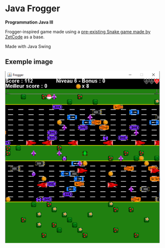 # Java Frogger
**Programmation Java III**

Frogger-inspired game made using a [pre-existing Snake game made by ZetCode](https://zetcode.com/javagames/snake/) as a base.

Made with Java Swing

## Exemple image

![Exemple](/Rapport/theactualgame.png)
